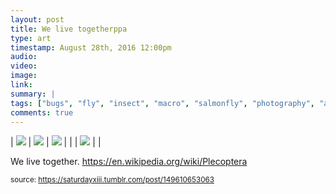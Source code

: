 ```yaml
---
layout: post
title: We live togetherppa
type: art
timestamp: August 28th, 2016 12:00pm
audio: 
video: 
image: 
link: 
summary: |
tags: ["bugs", "fly", "insect", "macro", "salmonfly", "photography", "art"]
comments: true
---
```


| <img src="https://saturdayxiii.github.io/media/149610653063_0.jpg"/> | <img src="https://saturdayxiii.github.io/media/149610653063_1.jpg"/> | <img src="https://saturdayxiii.github.io/media/149610653063_2.jpg"/> |
|  | <img src="https://saturdayxiii.github.io/media/149610653063_3.jpg"/> |  |

We live together.
<a href="https://en.wikipedia.org/wiki/Plecoptera" target="_blank">https://en.wikipedia.org/wiki/Plecoptera</a><br/>
 
  
<small>source: https://saturdayxiii.tumblr.com/post/149610653063</small>